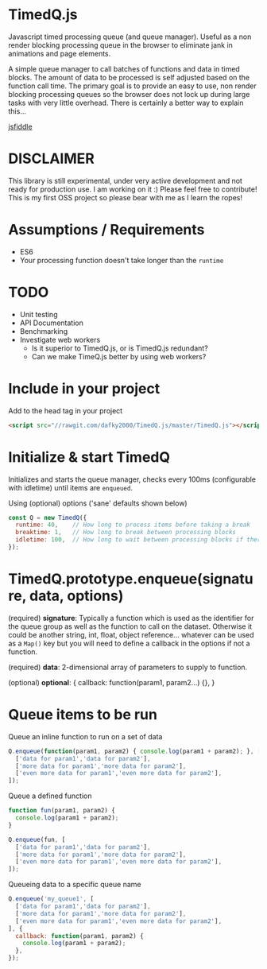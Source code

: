 # TimedQ.js

Javascript timed processing queue (and queue manager). Useful as a non render blocking processing queue in the browser to eliminate jank in animations and page elements. 

A simple queue manager to call batches of functions and data in timed blocks. The amount of data to be processed is self adjusted based on the function call time. The primary goal is to provide an easy to use, non render blocking processing queues so the browser does not lock up during large tasks with very little overhead. There is certainly a better way to explain this...

[jsfiddle](https://jsfiddle.net/dafky2000/rnobkxam/)

# DISCLAIMER

This library is still experimental, under very active development and not ready for production use. I am working on it :) Please feel free to contribute! This is my first OSS project so please bear with me as I learn the ropes!

# Assumptions / Requirements

* ES6
* Your processing function doesn't take longer than the `runtime`

# TODO

* Unit testing
* API Documentation
* Benchmarking
* Investigate web workers
  * Is it superior to TimedQ.js, or is TimedQ.js redundant?
  * Can we make TimeQ.js better by using web workers?

# Include in your project

Add to the head tag in your project

```html
<script src="//rawgit.com/dafky2000/TimedQ.js/master/TimedQ.js"></script>
```

# Initialize & start TimedQ

Initializes and starts the queue manager, checks every 100ms (configurable with idletime) until items are `enqueued`.

Using (optional) options ('sane' defaults shown below)

```javascript
const Q = new TimedQ({
  runtime: 40,    // How long to process items before taking a break
  breaktime: 1,   // How long to break between processing blocks
  idletime: 100,  // How long to wait between processing blocks if there was nothing to process
});
```

# TimedQ.prototype.enqueue(**signature**, **data**, **options**)

(required) **signature**: Typically a function which is used as the identifier for the queue group as well as the function to call on the dataset. Otherwise it could be another string, int, float, object reference... whatever can be used as a `Map()` key but you will need to define a callback in the options if not a function.

(required) **data**: 2-dimensional array of parameters to supply to function.

(optional) **optional**: {
  callback: function(param1, param2...) {},
} 

# Queue items to be run

Queue an inline function to run on a set of data

```javascript
Q.enqueue(function(param1, param2) { console.log(param1 + param2); }, [
  ['data for param1','data for param2'],
  ['more data for param1','more data for param2'],
  ['even more data for param1','even more data for param2'],
]);
```

Queue a defined function

```javascript
function fun(param1, param2) {
  console.log(param1 + param2);
}

Q.enqueue(fun, [
  ['data for param1','data for param2'],
  ['more data for param1','more data for param2'],
  ['even more data for param1','even more data for param2'],
]);
```

Queueing data to a specific queue name

```javascript
Q.enqueue('my_queue1', [
  ['data for param1','data for param2'],
  ['more data for param1','more data for param2'],
  ['even more data for param1','even more data for param2'],
], {
  callback: function(param1, param2) {
    console.log(param1 + param2);
  },
});
```
